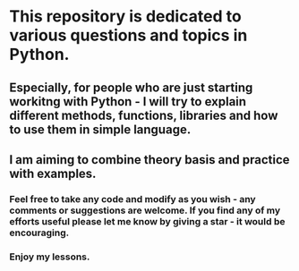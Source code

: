 # This repository is dedicated to various questions and topics in Python.

## Especially, for people who are just starting workitng with Python - I will try to explain different methods, functions, libraries and how to use them in simple language. 

## I am aiming to combine theory basis and practice with examples. 

### Feel free to take any code and modify as you wish - any comments or suggestions are welcome. If you find any of my efforts useful please let me know by giving a star - it would be encouraging. 
 
### Enjoy my lessons.
